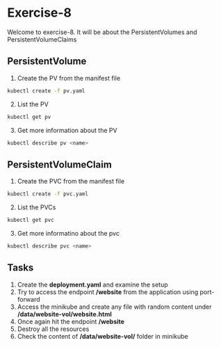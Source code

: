 # Exercise-8

Welcome to exercise-8. It will be about the PersistentVolumes and PersistentVolumeClaims

## PersistentVolume

1. Create the PV from the manifest file

```bash
kubectl create -f pv.yaml
```

2. List the PV

```bash
kubectl get pv
```

3. Get more information about the PV

```bash 
kubectl describe pv <name>
```

## PersistentVolumeClaim

1. Create the PVC from the manifest file

```bash
kubectl create -f pvc.yaml
```

2. List the PVCs

```bash
kubectl get pvc
```

3. Get more informatino about the pvc

```bash
kubectl describe pvc <name>
```

## Tasks

1. Create the **deployment.yaml** and examine the setup
2. Try to access the endpoint **/website** from the application using port-forward
3. Access the minikube and create any file with random content under **/data/website-vol/website.html**
4. Once again hit the endpoint **/website**
5. Destroy all the resources
6. Check the content of **/data/website-vol/** folder in minikube